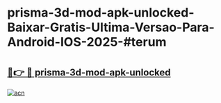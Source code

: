 # prisma-3d-mod-apk-unlocked-Baixar-Gratis-Ultima-Versao-Para-Android-IOS-2025-#terum

# <h2><a href="https://ainizakaria.my?title=prisma-3d-mod-apk-unlocked&ref=22M">🔗👉 🔴 prisma-3d-mod-apk-unlocked</a></h2>

[![acn](https://github.com/user-attachments/assets/0f9c940e-d8b0-45ae-aac7-cd30a18b3e1c)](https://ainizakaria.my?title=prisma-3d-mod-apk-unlocked&ref=22M)

